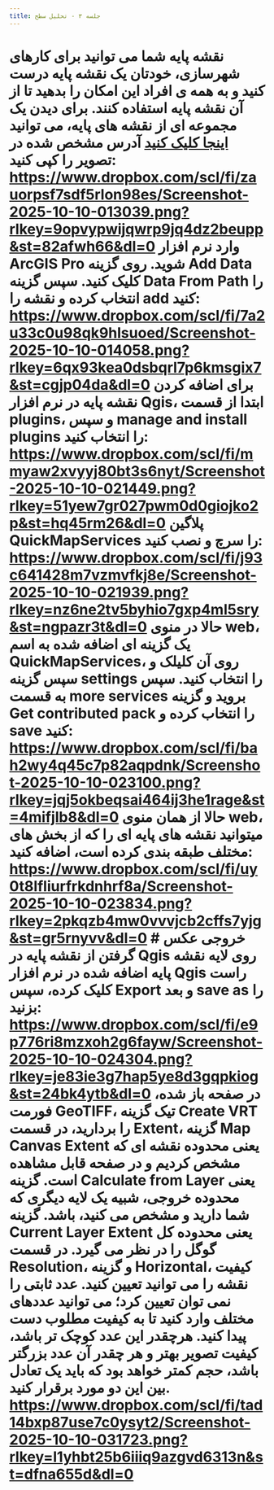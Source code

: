 ```yaml
---
title: جلسه ۳ - تحلیل سطح
---
```

# نقشه پایه شما می توانید برای کارهای شهرسازی، خودتان یک **نقشه پایه** درست کنید و به همه ی افراد این امکان را بدهید تا از آن نقشه پایه استفاده کنند. برای دیدن یک مجموعه ای از نقشه های پایه، می توانید [اینجا کلیک کنید](https://leaflet-extras.github.io/leaflet-providers/preview/) آدرس مشخص شده در تصویر را کپی کنید: https://www.dropbox.com/scl/fi/zauorpsf7sdf5rlon98es/Screenshot-2025-10-10-013039.png?rlkey=9opvypwijqwrp9jq4dz2beupp&st=82afwh66&dl=0 وارد نرم افزار **ArcGIS Pro** شوید. روی گزینه Add Data کلیک کنید. سپس گزینه Data From Path را انتخاب کرده و نقشه را add کنید: https://www.dropbox.com/scl/fi/7a2u33c0u98qk9hlsuoed/Screenshot-2025-10-10-014058.png?rlkey=6qx93kea0dsbqrl7p6kmsgix7&st=cgjp04da&dl=0 برای اضافه کردن نقشه پایه در نرم افزار **Qgis**، ابتدا از قسمت plugins، و سپس manage and install plugins را انتخاب کنید: https://www.dropbox.com/scl/fi/mmyaw2xvyyj80bt3s6nyt/Screenshot-2025-10-10-021449.png?rlkey=51yew7gr027pwm0d0giojko2p&st=hq45rm26&dl=0 پلاگین **QuickMapServices** را سرچ و نصب کنید: https://www.dropbox.com/scl/fi/j93c641428m7vzmvfkj8e/Screenshot-2025-10-10-021939.png?rlkey=nz6ne2tv5byhio7gxp4ml5sry&st=ngpazr3t&dl=0 حالا در منوی web، یک گزینه ای اضافه شده به اسم QuickMapServices، روی آن کلیلک و سپس گزینه settings را انتخاب کنید. سپس به قسمت more services بروید و گزینه Get contributed pack را انتخاب کرده و save کنید: https://www.dropbox.com/scl/fi/bah2wy4q45c7p82aqpdnk/Screenshot-2025-10-10-023100.png?rlkey=jqj5okbeqsai464ij3he1rage&st=4mifjlb8&dl=0 حالا از همان منوی web، میتوانید نقشه های پایه ای را که از بخش های مختلف طبقه بندی کرده است، اضافه کنید: https://www.dropbox.com/scl/fi/uy0t8lfliurfrkdnhrf8a/Screenshot-2025-10-10-023834.png?rlkey=2pkqzb4mw0vvvjcb2cffs7yjg&st=gr5rnyvv&dl=0 # خروجی عکس گرفتن از نقشه پایه در Qgis روی لایه نقشه پایه اضافه شده در نرم افزار Qgis راست کلیک کرده، سپس Export و بعد save as را بزنید: https://www.dropbox.com/scl/fi/e9p776ri8mzxoh2g6fayw/Screenshot-2025-10-10-024304.png?rlkey=je83ie3g7hap5ye8d3gqpkiog&st=24bk4ytb&dl=0 در صفحه باز شده، فورمت GeoTIFF، تیک گزینه Create VRT را بردارید، در قسمت Extent، گزینه Map Canvas Extent یعنی محدوده نقشه ای که مشخص کردیم و در صفحه قابل مشاهده است. گزینه Calculate from Layer یعنی محدوده خروجی، شبیه یک لایه دیگری که شما دارید و مشخص می کنید، باشد. گزینه Current Layer Extent یعنی محدوده کل گوگل را در نظر می گیرد. در قسمت Resolution، و گزینه Horizontal، کیفیت نقشه را می توانید تعیین کنید. عدد ثابتی را نمی توان تعیین کرد؛ می توانید عددهای مختلف وارد کنید تا به کیفیت مطلوب دست پیدا کنید. هرچقدر این عدد کوچک تر باشد، کیفیت تصویر بهتر و هر چقدر آن عدد بزرگتر باشد، حجم کمتر خواهد بود که باید یک تعادل بین این دو مورد برقرار کنید. https://www.dropbox.com/scl/fi/tad14bxp87use7c0ysyt2/Screenshot-2025-10-10-031723.png?rlkey=l1yhbt25b6iiiq9azgvd6313n&st=dfna655d&dl=0
